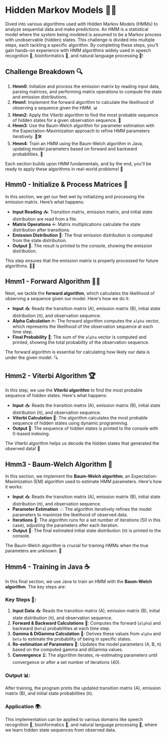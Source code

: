 # Hidden Markov Models 🎲🤖

Dived into various algorithms used with Hidden Markov Models (HMMs) to analyze sequential data and make predictions. An HMM is a statistical model where the system being modeled is assumed to be a Markov process with unobservable (hidden) states. This challenge is divided into multiple steps, each tackling a specific algorithm. By completing these steps, you'll gain hands-on experience with HMM algorithms widely used in speech recognition 🎤, bioinformatics 🧬, and natural language processing 📝!

## Challenge Breakdown 🔍

1. **Hmm0**: Initialize and process the emission matrix by reading input data, parsing matrices, and performing matrix operations to compute the state and emission distributions.
2. **Hmm1**: Implement the forward algorithm to calculate the likelihood of observing a sequence given the HMM. 📊
3. **Hmm2**: Apply the Viterbi algorithm to find the most probable sequence of hidden states for a given observation sequence. 🔄
4. **Hmm3**: Use the Baum-Welch algorithm for parameter estimation with the Expectation-Maximization approach to refine HMM parameters iteratively. 🔄🛠️
5. **Hmm4**: Train an HMM using the Baum-Welch algorithm in Java, updating model parameters based on forward and backward probabilities. 🚀

Each section builds upon HMM fundamentals, and by the end, you'll be ready to apply these algorithms in real-world problems! 🎉

## Hmm0 - Initialize & Process Matrices 🔢

In this section, we get our feet wet by initializing and processing the emission matrix. Here’s what happens:

- **Input Reading** 📥: Transition matrix, emission matrix, and initial state distribution are read from a file.
- **Matrix Operations** ➗: Matrix multiplications calculate the state distribution after transitions.
- **Emission Distribution** 🔄: The final emission distribution is computed from the state distribution.
- **Output** 💬: The result is printed to the console, showing the emission distribution.

This step ensures that the emission matrix is properly processed for future algorithms. 🧑‍💻

## Hmm1 - Forward Algorithm 🏃‍♂️

Next, we tackle the **forward algorithm**, which calculates the likelihood of observing a sequence given our model. Here's how we do it:

- **Input** 📥: Reads the transition matrix (A), emission matrix (B), initial state distribution (π), and observation sequence.
- **Alpha Calculation** ➗: The forward algorithm computes the `alpha` vector, which represents the likelihood of the observation sequence at each time step.
- **Final Probability** 💯: The sum of the `alpha` vector is computed and printed, showing the total probability of the observation sequence.

The forward algorithm is essential for calculating how likely our data is under the given model. 🔍

## Hmm2 - Viterbi Algorithm 🏆

In this step, we use the **Viterbi algorithm** to find the most probable sequence of hidden states. Here's what happens:

- **Input** 📥: Reads the transition matrix (A), emission matrix (B), initial state distribution (π), and observation sequence.
- **Viterbi Calculation** 🤔: The algorithm calculates the most probable sequence of hidden states using dynamic programming.
- **Output** 📝: The sequence of hidden states is printed to the console with 0-based indexing.

The Viterbi algorithm helps us decode the hidden states that generated the observed data! 🧩

## Hmm3 - Baum-Welch Algorithm 🔄

In this section, we implement the **Baum-Welch algorithm**, an Expectation-Maximization (EM) algorithm used to estimate HMM parameters. Here's how it works:

- **Input** 📥: Reads the transition matrix (A), emission matrix (B), initial state distribution (π), and observation sequence.
- **Parameter Estimation** 💡: The algorithm iteratively refines the model parameters to maximize the likelihood of observed data.
- **Iterations** 🔁: The algorithm runs for a set number of iterations (50 in this case), adjusting the parameters after each iteration.
- **Output** 📝: The final estimated initial state distribution (π) is printed to the console.

The Baum-Welch algorithm is crucial for training HMMs when the true parameters are unknown. 🧠

## Hmm4 - Training in Java ☕️

In this final section, we use Java to train an HMM with the **Baum-Welch algorithm**. The key steps are:

### Key Steps 📝:

1. **Input Data** 📥: Reads the transition matrix (A), emission matrix (B), initial state distribution (π), and observation sequence.
2. **Forward & Backward Calculations** 🔄: Computes the forward (`alpha`) and backward (`beta`) probabilities at each time step.
3. **Gamma & DiGamma Calculation** 🔢: Derives these values from `alpha` and `beta` to estimate the probability of being in specific states.
4. **Re-estimation of Parameters** 🔧: Updates the model parameters (A, B, π) based on the computed gamma and diGamma values.
5. **Convergence** ⏳: The algorithm iterates, re-estimating parameters until convergence or after a set number of iterations (40).

### Output 📊:
After training, the program prints the updated transition matrix (A), emission matrix (B), and initial state probabilities (π).

### Application 🌍:
This implementation can be applied to various domains like speech recognition 🎤, bioinformatics 🧬, and natural language processing 📝, where we learn hidden state sequences from observed data.
